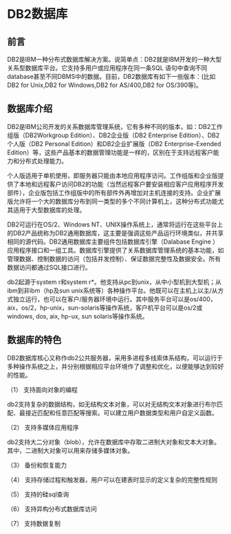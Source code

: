 # DB2数据库

## 前言

DB2是IBM一种分布式数据库解决方案。说简单点：DB2就是IBM开发的一种大型关系型数据库平台。它支持多用户或应用程序在同一条SQL 语句中查询不同database甚至不同DBMS中的数据。目前，DB2数据库有如下一些版本：\(比如DB2 for Unix,DB2 for Windows,DB2 for AS/400,DB2 for OS/390等\)。

## 数据库介绍

DB2是IBM公司开发的关系数据库管理系统，它有多种不同的版本，如：DB2工作组版（DB2Workgroup Edition）、DB2企业版（DB2 Enterprise Edition）、DB2个人版（DB2 Personal Edition）和DB2企业扩展版（DB2 Enterprise-Exended Edition）等，这些产品基本的数据管理功能是一样的，区别在于支持远程客户能力和分布式处理能力。

个人版适用于单机使用，即服务器只能由本地应用程序访问。工作组版和企业版提供了本地和远程客户访问DB2的功能（当然远程客户要安装相应客户应用程序开发部件），企业版包括工作组版中的所有部件外再增加对主机连接的支持。企业扩展版允许将一个大的数据库分布到同一类型的多个不同计算机上，这种分布式功能尤其适用于大型数据库的处理。

DB2可运行在OS/2、Windows NT、UNIX操作系统上，通常将运行在这些平台上的DB2产品统称为DB2通用数据库，这主要是强调这些产品运行环境类似，并共享相同的源代码。DB2通用数据库主要组件包括数据库引擎（Dalabase Engine ）应用程序接口和一组工具。数据库引擎提供了关系数据库管理系统的基本功能，如管理数据、控制数据的访问（包括并发控制）、保证数据完整性及数据安全。所有数据访问都通过SQL接口进行。

db2起源于system r和system r\*。他支持从pc到unix，从中小型机到大型机；从ibm到非ibm（hp及sun unix系统等）各种操作平台。他既可以在主机上以主/从方式独立运行，也可以在客户/服务器环境中运行。其中服务平台可以是os/400，aix，os/2，hp-unix，sun-solaris等操作系统，客户机平台可以是os/2或windows, dos, aix, hp-ux, sun solaris等操作系统。

## 数据库的特色

DB2数据库核心又称作db2公共服务器，采用多进程多线索体系结构，可以运行于多种操作系统之上，并分别根据相应平台环境作了调整和优化，以便能够达到较好的性能。

（1） 支持面向对象的编程

db2支持复杂的数据结构，如无结构文本对象，可以对无结构文本对象进行布尔匹配、最接近匹配和任意匹配等搜索。可以建立用户数据类型和用户自定义函数。

（2） 支持多媒体应用程序

db2支持大二分对象（blob），允许在数据库中存取二进制大对象和文本大对象。其中，二进制大对象可以用来存储多媒体对象。

（3） 备份和恢复能力

（4） 支持存储过程和触发器，用户可以在建表时显示的定义复杂的完整性规则

（5） 支持的硅sql查询

（6） 支持异构分布式数据库访问

（7） 支持数据复制

